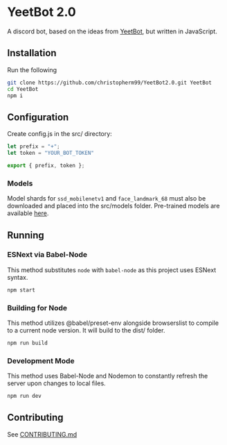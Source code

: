 # YeetBot 2.0
A discord bot, based on the ideas from [YeetBot](https://github.com/alexding123/YeetBot), but written in JavaScript. 

## Installation
Run the following
```bash
git clone https://github.com/christopherm99/YeetBot2.0.git YeetBot
cd YeetBot
npm i
```

## Configuration
Create config.js in the src/ directory:
```js
let prefix = "+";
let token = "YOUR_BOT_TOKEN"

export { prefix, token };
```
### Models
Model shards for `ssd_mobilenetv1` and `face_landmark_68` must also be downloaded and placed into the src/models folder.
Pre-trained models are available [here](https://github.com/justadudewhohacks/face-api.js/tree/master/weights).

## Running
### ESNext via Babel-Node
This method substitutes `node` with `babel-node` as this project uses ESNext syntax.
```bash
npm start 
```
### Building for Node
This method utilizes @babel/preset-env alongside browserslist to compile to a current node version. It will build to the dist/ folder.
```bash
npm run build
```
### Development Mode
This method uses Babel-Node and Nodemon to constantly refresh the server upon changes to local files.
```bash
npm run dev
```

## Contributing
See [CONTRIBUTING.md](https://github.com/christopherm99/YeetBot2.0/blob/master/CONTRIBUTING.md)